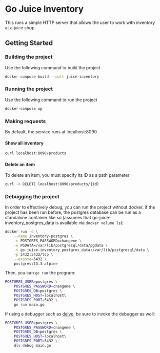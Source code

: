 # Go Juice Inventory

This runs a simple HTTP server that allows the user to work with inventory at a juice shop.

## Getting Started

### Building the project
Use the following command to build the project
```bash
docker-compose build --pull juice-inventory
```

### Running the project
Use the following command to run the project
```bash
docker-compose up
```

### Making requests
By default, the service runs at localhost:8090

#### Show all inventory
```bash
curl localhost:8090/products
```

#### Delete an item
To delete an item, you must specify its ID as a path parameter
```bash
curl -X DELETE localhost:8090/products/{id}
```

### Debugging the project
In order to effectively debug, you can run the project without docker. If the project has been run before, the postgres
database can be run as a standalone container like so (assumes that go-juice-inventory_postgres_data is available
via `docker volume ls`):
```bash
docker run -d \
    --name inventory-postgres \
    -e POSTGRES_PASSWORD=changeme \
    -e PGDATA=/var/lib/postgresql/data/pgdata \
    -v go-juice-inventory_postgres_data:/var/lib/postgresql/data \
    -p 5432:5432/tcp \
    --expose=5432 \
    postgres:13.3-alpine
```

Then, you can `go run` the program:
```bash
POSTGRES_USER=postgres \
    POSTGRES_PASSWORD=changeme \
    POSTGRES_DB=postgres \
    POSTGRES_HOST=localhost\
    POSTGRES_PORT=5432 \
    go run main.go
```
If using a debugger such as [delve](https://github.com/go-delve/delve), be sure to invoke the debugger as well:
```bash
POSTGRES_USER=postgres \
    POSTGRES_PASSWORD=changeme \
    POSTGRES_DB=postgres \
    POSTGRES_HOST=localhost\
    POSTGRES_PORT=5432 \
    dlv debug main.go
```
